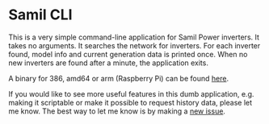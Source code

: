 # Samil CLI

This is a very simple command-line application for Samil Power inverters.
It takes no arguments.
It searches the network for inverters.
For each inverter found, model info and current generation data is printed once.
When no new inverters are found after a minute, the application exits.

A binary for 386, amd64 or arm (Raspberry Pi) can be found
[here](https://github.com/mhvis/samil/releases/latest).

If you would like to see more useful features in this dumb application,
e.g. making it scriptable or make it possible to request history data,
please let me know.
The best way to let me know is by making a
[new issue](https://github.com/mhvis/samil/issues/new).
